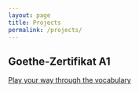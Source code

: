 ```yaml
---
layout: page
title: Projects
permalink: /projects/
---
```



Goethe-Zertifikat A1
---
[Play your way through the vocabulary](www.bing.com)

